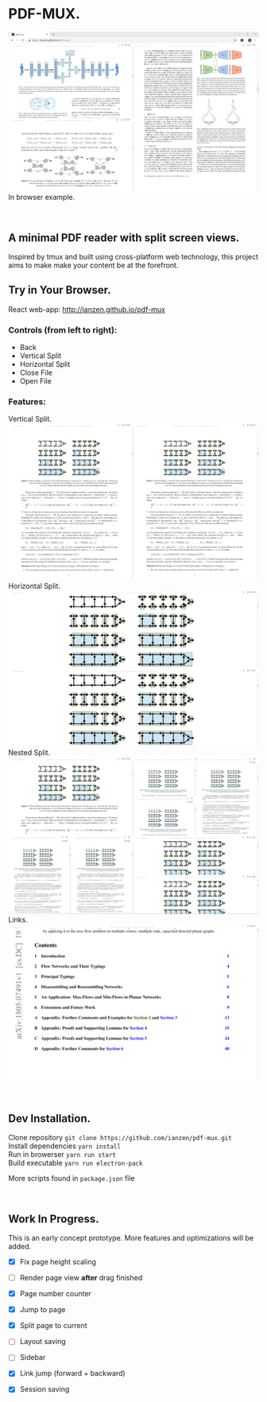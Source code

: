 # PDF-MUX. 
![Example](example.png)
In browser example.

<br>

## A minimal PDF reader with split screen views.
Inspired by tmux and built using cross-platform web technology,
this project aims to make make your content be at the
forefront. 


## Try in Your Browser.

React web-app: http://ianzen.github.io/pdf-mux

### Controls (from left to right):
* Back
* Vertical Split
* Horizontal Split
* Close File
* Open File

### Features:
Vertical Split.<br>
![vertical](vertical.png)
Horizontal Split.<br>
![horizontal](horizontal.png)
Nested Split.<br>
![nested](nested.png)
Links.
![links](links.png)

<br>

## Dev Installation.

Clone repository
`git clone https://github.com/ianzen/pdf-mux.git`<br>
Install dependencies
`yarn install`<br>
Run in browerser
`yarn run start`<br>
Build executable
`yarn run electron-pack`<br>

More scripts found in `package.json` file

<br>

## Work In Progress.
This is an early concept prototype. More features and optimizations will be added.<br>
- [x] Fix page height scaling
- [ ] Render page view **after** drag finished
- [x] Page number counter
- [x] Jump to page
- [x] Split page to current
- [ ] Layout saving 
- [ ] Sidebar 
- [x] Link jump (forward + backward)
- [x] Session saving


